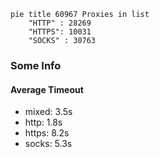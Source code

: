 
```mermaid
pie title 60967 Proxies in list
    "HTTP" : 28269
    "HTTPS": 10031
    "SOCKS" : 30763
```

### Some Info
#### Average Timeout

- mixed: 3.5s
- http: 1.8s
- https: 8.2s
- socks: 5.3s